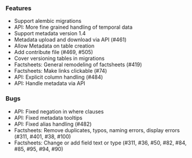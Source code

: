 ### Features
* Support alembic migrations
* API: More fine grained handling of temporal data
* Support metadata version 1.4
* Metadata upload and download via API (#461)
* Allow Metadata on table creation
* Add contribute file (#469, #505)
* Cover versioning tables in migrations
* Factsheets: General remodeling of factsheets (#419)
* Factsheets: Make links clickable (#74)
* API: Explicit column handling (#484)
* API: Handle metadata via API

### Bugs
* API: Fixed negation in where clauses
* API: Fixed metadata tooltips
* API: Fixed alias handling (#482)
* Factsheets: Remove duplicates, typos, naming errors, display errors (#311, #401, #38, #100)  
* Factsheets: Change or add field text or type (#311, #36, #50, #82, #84, #85, #95, #94, #90)

